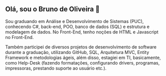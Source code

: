 ## Olá, sou o Bruno de Oliveira 👋

Sou graduando em Análise e Desenvolvimento de Sistemas (PUC), conhecendo C#, back-end, POO, banco de dados (SQL) e estrutura e modelagem de dados. No Front-End, tenho noções de HTML e Javascript no Front-End.

Também participei de diversos projetos de desenvolvimento de software durante a graduação, utilizando GitHub, SQL, Arquitetura MVC, Entity Framework e metodologias ágeis, além disso, estagiei em TI, basicamente, como Help-Desk (fazendo formatações, configurando drivers, programas, impressoras, prestando suporte ao usuário etc.). 
